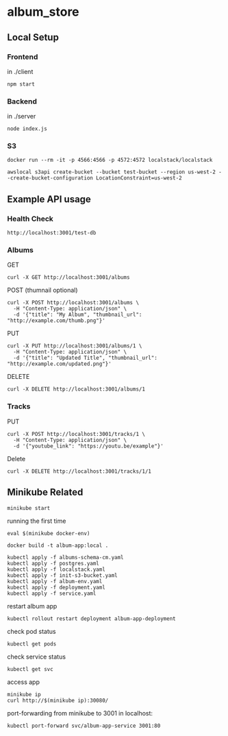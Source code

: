 # album_store

## Local Setup

### Frontend

in ./client

```
npm start
```

### Backend

in ./server

```
node index.js
```

### S3

```
docker run --rm -it -p 4566:4566 -p 4572:4572 localstack/localstack

awslocal s3api create-bucket --bucket test-bucket --region us-west-2 --create-bucket-configuration LocationConstraint=us-west-2
```

## Example API usage

### Health Check

```
http://localhost:3001/test-db
```

### Albums

GET

```
curl -X GET http://localhost:3001/albums
```

POST (thumnail optional)

```
curl -X POST http://localhost:3001/albums \
  -H "Content-Type: application/json" \
  -d '{"title": "My Album", "thumbnail_url": "http://example.com/thumb.png"}'
```

PUT

```
curl -X PUT http://localhost:3001/albums/1 \
  -H "Content-Type: application/json" \
  -d '{"title": "Updated Title", "thumbnail_url": "http://example.com/updated.png"}'
```

DELETE

```
curl -X DELETE http://localhost:3001/albums/1
```

### Tracks

PUT

```
curl -X POST http://localhost:3001/tracks/1 \
  -H "Content-Type: application/json" \
  -d '{"youtube_link": "https://youtu.be/example"}'
```

Delete

```
curl -X DELETE http://localhost:3001/tracks/1/1
```


## Minikube Related



```
minikube start
````

running the first time
```
eval $(minikube docker-env)

docker build -t album-app:local .

kubectl apply -f albums-schema-cm.yaml
kubectl apply -f postgres.yaml
kubectl apply -f localstack.yaml
kubectl apply -f init-s3-bucket.yaml
kubectl apply -f album-env.yaml
kubectl apply -f deployment.yaml
kubectl apply -f service.yaml
```

restart album app
```
kubectl rollout restart deployment album-app-deployment
```

check pod status
```
kubectl get pods
```

check service status
```
kubectl get svc
```
access app
```
minikube ip
curl http://$(minikube ip):30080/
```

port-forwarding from minikube to 3001 in localhost:

```
kubectl port-forward svc/album-app-service 3001:80
```

